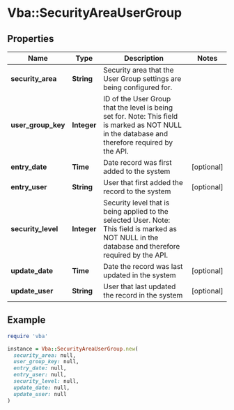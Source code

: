 # Vba::SecurityAreaUserGroup

## Properties

| Name | Type | Description | Notes |
| ---- | ---- | ----------- | ----- |
| **security_area** | **String** | Security area that the User Group settings are being configured for. |  |
| **user_group_key** | **Integer** | ID of the User Group that the level is being set for. Note: This field is marked as NOT NULL in the database and therefore required by the API. |  |
| **entry_date** | **Time** | Date record was first added to the system | [optional] |
| **entry_user** | **String** | User that first added the record to the system | [optional] |
| **security_level** | **Integer** | Security level that is being applied to the selected User. Note: This field is marked as NOT NULL in the database and therefore required by the API. |  |
| **update_date** | **Time** | Date the record was last updated in the system | [optional] |
| **update_user** | **String** | User that last updated the record in the system | [optional] |

## Example

```ruby
require 'vba'

instance = Vba::SecurityAreaUserGroup.new(
  security_area: null,
  user_group_key: null,
  entry_date: null,
  entry_user: null,
  security_level: null,
  update_date: null,
  update_user: null
)
```

